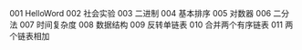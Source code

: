 001 HelloWord
002 社会实验
003 二进制
004 基本排序
005 对数器
006 二分法
007 时间复杂度
008 数据结构
009 反转单链表
010 合并两个有序链表
011 两个链表相加